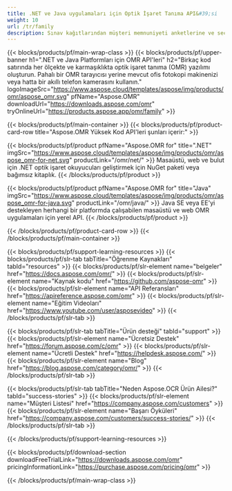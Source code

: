 ```yaml
---
title: .NET ve Java uygulamaları için Optik İşaret Tanıma API&#39;si
weight: 10
url: /tr/family
description: Sınav kağıtlarından müşteri memnuniyeti anketlerine ve seçim oy pusulalarına kadar OMR&#39;ye hazır formlar oluşturun ve otomatik olarak tanıyın.
---
```


{{< blocks/products/pf/main-wrap-class >}}
{{< blocks/products/pf/upper-banner h1=".NET ve Java Platformları için OMR API&#39;leri" h2="Birkaç kod satırında her ölçekte ve karmaşıklıkta optik işaret tanıma (OMR) yazılımı oluşturun. Pahalı bir OMR tarayıcısı yerine mevcut ofis fotokopi makinenizi veya hatta bir akıllı telefon kamerasını kullanın." logoImageSrc="https://www.aspose.cloud/templates/aspose/img/products/omr/aspose_omr.svg" pfName="Aspose.OMR" downloadUrl="https://downloads.aspose.com/omr" tryOnlineUrl="https://products.aspose.app/omr/family" >}}

{{< blocks/products/pf/main-container >}}
{{< blocks/products/pf/product-card-row title="Aspose.OMR Yüksek Kod API&#39;leri şunları içerir:" >}}

{{< blocks/products/pf/product pfName="Aspose.OMR for" title=".NET" imgSrc="https://www.aspose.cloud/templates/aspose/img/products/omr/aspose_omr-for-net.svg" productLink="/omr/net/" >}}
Masaüstü, web ve bulut için .NET optik işaret okuyucuları geliştirmek için NuGet paketi veya bağımsız kitaplık.
{{< /blocks/products/pf/product >}}

{{< blocks/products/pf/product pfName="Aspose.OMR for" title="Java" imgSrc="https://www.aspose.cloud/templates/aspose/img/products/omr/aspose_omr-for-java.svg" productLink="/omr/java/" >}}
Java SE veya EE&#39;yi destekleyen herhangi bir platformda çalışabilen masaüstü ve web OMR uygulamaları için yerel API.
{{< /blocks/products/pf/product >}}

{{< /blocks/products/pf/product-card-row >}}
{{< /blocks/products/pf/main-container >}}

{{< blocks/products/pf/support-learning-resources >}}
{{< blocks/products/pf/slr-tab tabTitle="Öğrenme Kaynakları" tabId="resources" >}}
{{< blocks/products/pf/slr-element name="belgeler" href="https://docs.aspose.com/omr/" >}}
{{< blocks/products/pf/slr-element name="Kaynak kodu" href="https://github.com/aspose-omr" >}}
{{< blocks/products/pf/slr-element name="API Referansları" href="https://apireference.aspose.com/omr" >}}
{{< blocks/products/pf/slr-element name="Eğitim Videoları" href="https://www.youtube.com/user/asposevideo" >}}
{{< /blocks/products/pf/slr-tab >}}

{{< blocks/products/pf/slr-tab tabTitle="Ürün desteği" tabId="support" >}}
{{< blocks/products/pf/slr-element name="Ücretsiz Destek" href="https://forum.aspose.com/c/omr" >}}
{{< blocks/products/pf/slr-element name="Ücretli Destek" href="https://helpdesk.aspose.com/" >}}
{{< blocks/products/pf/slr-element name="Blog" href="https://blog.aspose.com/category/omr/" >}}
{{< /blocks/products/pf/slr-tab >}}

{{< blocks/products/pf/slr-tab tabTitle="Neden Aspose.OCR Ürün Ailesi?" tabId="success-stories" >}}
{{< blocks/products/pf/slr-element name="Müşteri Listesi" href="https://company.aspose.com/customers" >}}
{{< blocks/products/pf/slr-element name="Başarı Öyküleri" href="https://company.aspose.com/customers/success-stories/" >}}
{{< /blocks/products/pf/slr-tab >}}

{{< /blocks/products/pf/support-learning-resources >}}

{{< blocks/products/pf/download-section downloadFreeTrialLink="https://downloads.aspose.com/omr" pricingInformationLink="https://purchase.aspose.com/pricing/omr" >}}

{{< /blocks/products/pf/main-wrap-class >}}